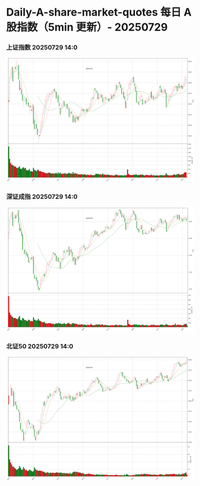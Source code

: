 
# Daily-A-share-market-quotes 每日 A 股指数（5min 更新）- 20250729

### 上证指数 20250729 14:0
![](./fig/2025/7/20250729-sh000001.png)

### 深证成指 20250729 14:0
![](./fig/2025/7/20250729-sz399001.png)

### 北证50 20250729 14:0
![](./fig/2025/7/20250729-bj899050.png)

